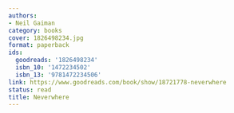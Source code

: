 ```yaml
---
authors:
- Neil Gaiman
category: books
cover: 1826498234.jpg
format: paperback
ids:
  goodreads: '1826498234'
  isbn_10: '1472234502'
  isbn_13: '9781472234506'
link: https://www.goodreads.com/book/show/18721778-neverwhere
status: read
title: Neverwhere
---
```

